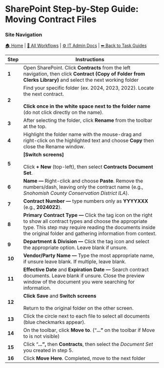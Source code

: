 <!-- description: Documentation about SharePoint Step-by-Step Guide: Moving Contract Files for Your Organization. -->

# SharePoint Step-by-Step Guide: Moving Contract Files

### Site Navigation
[🏠 Home](../../../README.md) | [📂 All Workflows](../../../users/users.md) | [⚙ IT Admin Docs](../../../it-admins/README.md) | [⬅ Back to Task Guides](../README.md)

| **Step** | **Instructions** |
| --- | --- |
| **1** | Open SharePoint. Click **Contracts** from the left navigation, then click **Contract (Copy of Folder from Clerks Library)** and select the next working folder |
| **2** | Find your specific folder (ex. 2024, 2023, 2022). Locate the next contract.<br><br>**Click once in the white space next to the folder name** (do not click directly on the name). |
| **3** | After selecting the folder, click **Rename** from the toolbar at the top. |
| **4** | Highlight the folder name with the mouse-drag and right-click on the highlighted text and choose **Copy** then close the Rename window. |
| **5** | **\[Switch screens\]**<br><br>Click **\+ New** (top-left), then select **Contracts Document Set**. |
| **6** | **Name —** Right-click and choose **Paste**. Remove the numbers/dash, leaving only the contract name (e.g., _Snohomish County Conservation District ILA_). |
| **7** | **Contract Number —** type numbers only as **YYYYXXX** (e.g., **2024022**). |
| **8** | **Primary Contract Type —** Click the tag icon on the right to show all contract types and choose the appropriate type. This step may require reading the documents inside the original folder and gathering information from context. |
| **9** | **Department & Division —** Click the tag icon and select the appropriate option. Leave blank if unsure. |
| **10** | **Vendor/Party Name —** Type the most appropriate name, if unsure leave blank. If multiple, leave blank. |
| **11** | **Effective Date** and **Expiration Date —** Search contract documents. Leave blank if unsure. Close the preview window of the document you were searching for information. |
| **12** | **Click Save** and **Switch screens**<br><br>Return to the original folder on the other screen. |
| **13** | Click the circle next to each file to select all documents (blue checkmarks appear). |
| **14** | On the toolbar, click **Move to**. (“**...”** on the toolbar if Move to is not visible) |
| **15** | Click “**...”,** then **Contracts**, then select the _Document Set_ you created in step 5. |
| **16** | Click **Move Here**. Completed, move to the next folder |